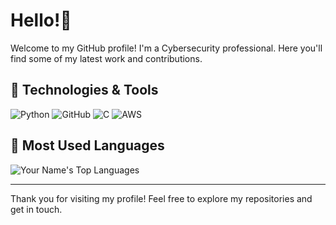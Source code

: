 <!-- Profile README -->

# Hello!👋

Welcome to my GitHub profile! I'm a Cybersecurity professional. Here you'll find some of my latest work and contributions.
<!-- 
## 🌟 About Me

- 🔭 I’m currently working on [Project Name]
- 🌱 I’m currently learning [Technology/Language]
- 👯 I’m looking to collaborate on [Type of Projects]
- 🤔 I’m looking for help with [Topic]
- 💬 Ask me about [Your Expertise/Interest]
- 📫 How to reach me: [Your Email or Contact Info]
- ⚡ Fun fact: [Interesting Fact About You]
-->
## 🔧 Technologies & Tools

![Python](https://img.shields.io/badge/-Python-3776AB?style=flat&logo=python&logoColor=white)
![GitHub](https://img.shields.io/badge/-GitHub-181717?style=flat&logo=github&logoColor=white)
![C](https://img.shields.io/badge/-C-A8B9CC?style=flat&logo=c&logoColor=white)
![AWS](https://img.shields.io/badge/-AWS-232F3E?style=flat&logo=amazon-aws&logoColor=white)

<!--
## 📈 GitHub Stats

![Your Name's GitHub Stats](https://github-readme-stats.vercel.app/api?username=ramonlean&show_icons=true&hide_title=true&count_private=true&hide=prs&theme=radical)

-->

<!--
## 🏆 GitHub Trophies

[![Your Name's Trophies](https://github-profile-trophy.vercel.app/?username=ramonlean)](https://github.com/ryo-ma/github-profile-trophy)

-->
## 🚀 Most Used Languages

![Your Name's Top Languages](https://github-readme-stats.vercel.app/api/top-langs/?username=ramonlean&layout=compact&theme=radical)

<!--

## 📚 Latest Blog Posts

 BLOG-POST-LIST:START
 BLOG-POST-LIST:END
 


## 📍 Connect with Me

[![LinkedIn](https://img.shields.io/badge/-LinkedIn-0077B5?style=flat&logo=linkedin&logoColor=white)](https://www.linkedin.com/in/your-linkedin-profile)
[![Twitter](https://img.shields.io/badge/-Twitter-1DA1F2?style=flat&logo=twitter&logoColor=white)](https://twitter.com/your-twitter-handle)


## 📜 License

This profile README is licensed under the [MIT License](LICENSE).
-->
---

Thank you for visiting my profile! Feel free to explore my repositories and get in touch.

